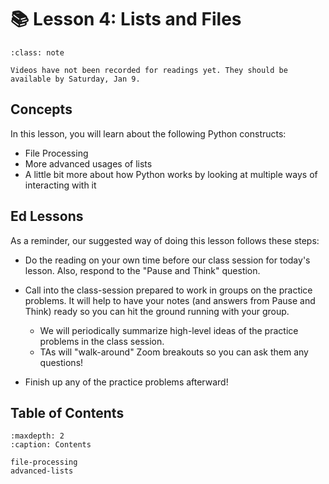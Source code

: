 # 📚 Lesson 4: Lists and Files

```{admonition} Note
:class: note

Videos have not been recorded for readings yet. They should be available by Saturday, Jan 9.

```

##  Concepts  

In this lesson, you will learn about the following Python constructs:  
-  File Processing  
-  More advanced usages of lists  
-  A little bit more about how Python works by looking at multiple ways of interacting with it  

##  Ed Lessons  

As a reminder, our suggested way of doing this lesson follows these steps:  
-  Do the reading on your own time before our class session for today's lesson. Also, respond to the "Pause and Think" question.  
-  Call into the class-session prepared to work in groups on the practice problems. It will help to have your notes (and answers from Pause and Think) ready so you can hit the ground running with your group.  
    -  We will periodically summarize high-level ideas of the practice problems in the class session.  
    -  TAs will "walk-around" Zoom breakouts so you can ask them any questions!  

-  Finish up any of the practice problems afterward!  



## Table of Contents

```{toctree}
:maxdepth: 2
:caption: Contents

file-processing
advanced-lists
```